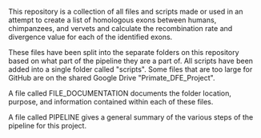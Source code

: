 This repository is a collection of all files and scripts made or used in an attempt to create a list of homologous exons between humans, chimpanzees, and vervets 
and calculate the recombination rate and divergence value for each of the identified exons.

These files have been split into the separate folders on this repository based on what part of the pipeline they are a part of. All scripts have been added into 
a single folder called "scripts". Some files that are too large for GitHub are on the shared Google Drive "Primate_DFE_Project".

A file called FILE_DOCUMENTATION documents the folder location, purpose, and information contained within each of these files.

A file called PIPELINE gives a general summary of the various steps of the pipeline for this project.

